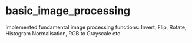 # basic_image_processing
Implemented fundamental image processing functions: Invert, Flip, Rotate, Histogram Normalisation, RGB to Grayscale etc.
